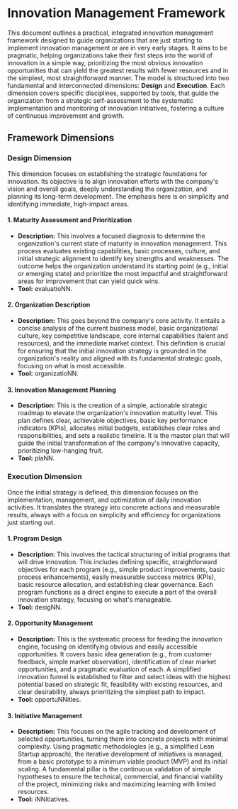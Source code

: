 # Innovation Management Framework

This document outlines a practical, integrated innovation management framework designed to guide organizations that are just starting to implement innovation management or are in very early stages. It aims to be pragmatic, helping organizations take their first steps into the world of innovation in a simple way, prioritizing the most obvious innovation opportunities that can yield the greatest results with fewer resources and in the simplest, most straightforward manner. The model is structured into two fundamental and interconnected dimensions: **Design** and **Execution**. Each dimension covers specific disciplines, supported by tools, that guide the organization from a strategic self-assessment to the systematic implementation and monitoring of innovation initiatives, fostering a culture of continuous improvement and growth.

## Framework Dimensions

### Design Dimension

This dimension focuses on establishing the strategic foundations for innovation. Its objective is to align innovation efforts with the company's vision and overall goals, deeply understanding the organization, and planning its long-term development. The emphasis here is on simplicity and identifying immediate, high-impact areas.

#### 1\. Maturity Assessment and Prioritization

* **Description:** This involves a focused diagnosis to determine the organization's current state of maturity in innovation management. This process evaluates existing capabilities, basic processes, culture, and initial strategic alignment to identify key strengths and weaknesses. The outcome helps the organization understand its starting point (e.g., initial or emerging state) and prioritize the most impactful and straightforward areas for improvement that can yield quick wins.  
* **Tool:** evaluatioNN.

#### 2\. Organization Description

* **Description:** This goes beyond the company's core activity. It entails a concise analysis of the current business model, basic organizational culture, key competitive landscape, core internal capabilities (talent and resources), and the immediate market context. This definition is crucial for ensuring that the initial innovation strategy is grounded in the organization's reality and aligned with its fundamental strategic goals, focusing on what is most accessible.  
* **Tool:** organizatioNN.

#### 3\. Innovation Management Planning

* **Description:** This is the creation of a simple, actionable strategic roadmap to elevate the organization's innovation maturity level. This plan defines clear, achievable objectives, basic key performance indicators (KPIs), allocates initial budgets, establishes clear roles and responsibilities, and sets a realistic timeline. It is the master plan that will guide the initial transformation of the company's innovative capacity, prioritizing low-hanging fruit.  
* **Tool:** plaNN.

### Execution Dimension

Once the initial strategy is defined, this dimension focuses on the implementation, management, and optimization of daily innovation activities. It translates the strategy into concrete actions and measurable results, always with a focus on simplicity and efficiency for organizations just starting out.

#### 1\. Program Design

* **Description:** This involves the tactical structuring of initial programs that will drive innovation. This includes defining specific, straightforward objectives for each program (e.g., simple product improvements, basic process enhancements), easily measurable success metrics (KPIs), basic resource allocation, and establishing clear governance. Each program functions as a direct engine to execute a part of the overall innovation strategy, focusing on what's manageable.  
* **Tool:** desigNN.

#### 2\. Opportunity Management

* **Description:** This is the systematic process for feeding the innovation engine, focusing on identifying obvious and easily accessible opportunities. It covers basic idea generation (e.g., from customer feedback, simple market observation), identification of clear market opportunities, and a pragmatic evaluation of each. A simplified innovation funnel is established to filter and select ideas with the highest potential based on strategic fit, feasibility with existing resources, and clear desirability, always prioritizing the simplest path to impact.  
* **Tool:** opportuNNities.

#### 3\. Initiative Management

* **Description:** This focuses on the agile tracking and development of selected opportunities, turning them into concrete projects with minimal complexity. Using pragmatic methodologies (e.g., a simplified Lean Startup approach), the iterative development of initiatives is managed, from a basic prototype to a minimum viable product (MVP) and its initial scaling. A fundamental pillar is the continuous validation of simple hypotheses to ensure the technical, commercial, and financial viability of the project, minimizing risks and maximizing learning with limited resources.  
* **Tool:** iNNitiatives.

